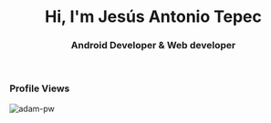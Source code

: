 <h1 align="center">Hi, I'm Jesús Antonio Tepec</h1>
<h3 align="center">Android Developer & Web developer</h3>

<br>

<p align="right"> <h3>Profile Views</h3> <img src="https://komarev.com/ghpvc/?username=JesusTepec-pw&label=Profile%20views&color=0e75b6&style=flat"
    alt="adam-pw" /> 
  </p>

<br>
